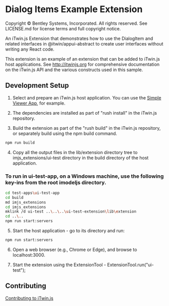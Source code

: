 # Dialog Items Example Extension

Copyright © Bentley Systems, Incorporated. All rights reserved. See LICENSE.md for license terms and full copyright notice.

An iTwin.js Extension that demonstrates how to use the DialogItem and related interfaces in @itwin/appui-abstract to create user interfaces without writing any React code.

This extension is an example of an extension that can be added to iTwin.js host applications.
See http://itwinjs.org for comprehensive documentation on the iTwin.js API and the various constructs used in this sample.

## Development Setup

1. Select and prepare an iTwin.js host application. You can use the [Simple Viewer App](https://github.com/imodeljs/imodeljs-samples/tree/master/interactive-app/simple-viewer-app), for example.

2. The dependencies are installed as part of "rush install" in the iTwin.js repository.

3. Build the extension as part of the "rush build" in the iTwin.js repository, or separately build using the npm build command.

  ```sh
  npm run build
  ```

4. Copy all the output files in the lib/extension directory tree to imjs_extensions/ui-test directory in the build directory of the host application.

### To run in ui-test-app, on a Windows machine, use the following key-ins from the root imodeljs directory.

  ```sh
  cd test-apps\ui-test-app
  cd build
  md imjs_extensions
  cd imjs_extensions
  mklink /d ui-test ..\..\..\ui-test-extension\lib\extension
  cd ..\..
  npm run start:servers
  ```

5. Start the host application - go to its directory and run:

  ```sh
  npm run start:servers
  ```

6. Open a web browser (e.g., Chrome or Edge), and browse to localhost:3000.

7. Start the extension using the ExtensionTool - ExtensionTool.run("ui-test");

## Contributing

[Contributing to iTwin.js](https://github.com/iTwin/itwinjs-core/blob/master/CONTRIBUTING.md)
